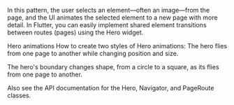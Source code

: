 In this pattern, the user selects an element—often an
image—from the page, and the UI animates the selected element
to a new page with more detail. In Flutter, you can easily implement
shared element transitions between routes (pages)
using the Hero widget.

Hero animations
  How to create two styles of Hero animations:
The hero flies from one page to another while changing position
    and size.

The hero's boundary changes shape, from a circle to a square,
    as its flies from one page to another.


Also see the API documentation for the
  Hero, Navigator, and PageRoute classes.

